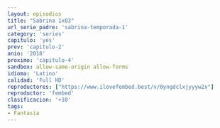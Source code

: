 ```yaml
---
layout: episodios
title: "Sabrina 1x03"
url_serie_padre: 'sabrina-temporada-1'
category: 'series'
capitulo: 'yes'
prev: 'capitulo-2'
anio: '2018'
proximo: 'capitulo-4'
sandbox: allow-same-origin allow-forms
idioma: 'Latino'
calidad: 'Full HD'
reproductores: ["https://www.ilovefembed.best/v/0yngdclxjyyyw2x"]
reproductor: 'fembed'
clasificacion: '+10'
tags:
- Fantasia
---
```












